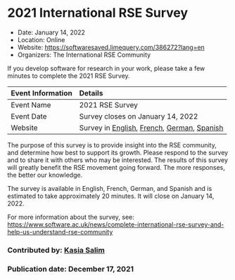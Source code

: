 # 2021 International RSE Survey

- Date: January 14, 2022
- Location: Online
- Website: https://softwaresaved.limequery.com/386272?lang=en
- Organizers: The International RSE Community

<!-- deck text start -->
If you develop software for research in your work, please take a few minutes to complete the 2021 RSE Survey. 
<!-- deck text end -->

Event Information | Details
:--- | :---	
Event Name | 2021 RSE Survey
Event Date | Survey closes on January 14, 2022
Website | Survey in [English](https://softwaresaved.limequery.com/386272?lang=en), [French](https://softwaresaved.limequery.com/386272?lang=fr), [German](https://softwaresaved.limequery.com/386272?lang=de-informal), [Spanish](https://softwaresaved.limequery.com/386272?lang=es)

The purpose of this survey is to provide insight into the RSE community, and determine how best to support its growth. Please respond to the survey and to share it with others who may be interested. The results of this survey will greatly benefit the RSE movement going forward. The more responses, the better our knowledge.

The survey is available in English, French, German, and Spanish and is estimated to take approximately 20 minutes. It will close on January 14, 2022.

For more information about the survey, see: <https://www.software.ac.uk/news/complete-international-rse-survey-and-help-us-understand-rse-community>

### Contributed by: [Kasia Salim](https://github.com/karbarz)
### Publication date: December 17, 2021

<!---
Publish: yes
Pinned: no
Topics: Software engineering, Projects and organizations
--->
